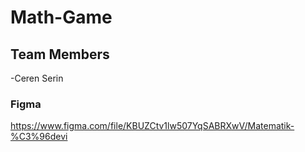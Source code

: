 # Math-Game

## Team Members

-Ceren Serin

### Figma

https://www.figma.com/file/KBUZCtv1lw507YqSABRXwV/Matematik-%C3%96devi
